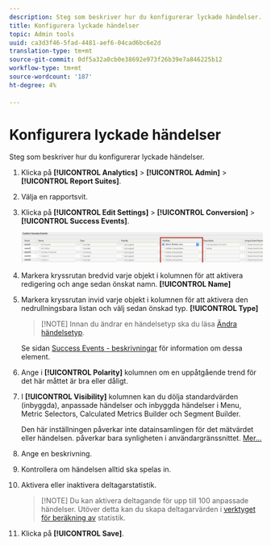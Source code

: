 ```yaml
---
description: Steg som beskriver hur du konfigurerar lyckade händelser.
title: Konfigurera lyckade händelser
topic: Admin tools
uuid: ca3d3f46-5fad-4481-aef6-04cad6bc6e2d
translation-type: tm+mt
source-git-commit: 0df5a32a0cb0e38692e973f26b39e7a846225b12
workflow-type: tm+mt
source-wordcount: '187'
ht-degree: 4%

---
```



# Konfigurera lyckade händelser

Steg som beskriver hur du konfigurerar lyckade händelser.

1. Klicka på **[!UICONTROL Analytics]** > **[!UICONTROL Admin]** > **[!UICONTROL Report Suites]**.
1. Välja en rapportsvit.
1. Klicka på **[!UICONTROL Edit Settings]** > **[!UICONTROL Conversion]** > **[!UICONTROL Success Events]**.

   ![Stegresultat](assets/success_event_page.png)

1. Markera kryssrutan bredvid varje objekt i kolumnen för att aktivera redigering och ange sedan önskat namn. **[!UICONTROL Name]**
1. Markera kryssrutan invid varje objekt i kolumnen för att aktivera den nedrullningsbara listan och välj sedan önskad typ. **[!UICONTROL Type]**

   >[!NOTE] Innan du ändrar en händelsetyp ska du läsa [Ändra händelsetyp](/help/admin/admin/c-success-events/event-type.md).

   Se sidan [Success Events - beskrivningar](/help/admin/admin/c-success-events/success-event.md) för information om dessa element.

1. Ange i **[!UICONTROL Polarity]** kolumnen om en uppåtgående trend för det här måttet är bra eller dåligt.
1. I **[!UICONTROL Visibility]** kolumnen kan du dölja standardvärden (inbyggda), anpassade händelser och inbyggda händelser i Menu, Metric Selectors, Calculated Metrics Builder och Segment Builder.

   Den här inställningen påverkar inte datainsamlingen för det mätvärdet eller händelsen. påverkar bara synligheten i användargränssnittet. [Mer...](/help/admin/admin/metric-visibility.md)
1. Ange en beskrivning.
1. Kontrollera om händelsen alltid ska spelas in.
1. Aktivera eller inaktivera deltagarstatistik.

   >[!NOTE] Du kan aktivera deltagande för upp till 100 anpassade händelser. Utöver detta kan du skapa deltagarvärden i [verktyget för beräkning av](/help/components/c-calcmetrics/c-workflow/cm-workflow/c-build-metrics/participation-metric.md) statistik.

1. Klicka på **[!UICONTROL Save]**.

